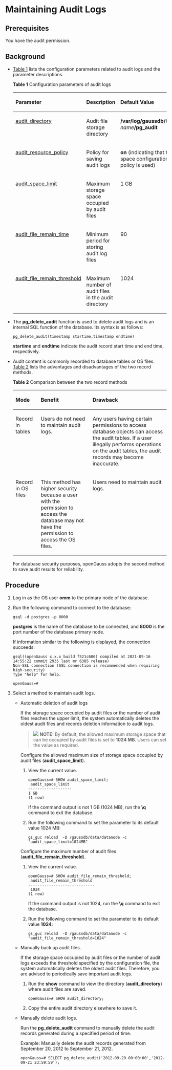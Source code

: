 # Maintaining Audit Logs<a name="EN-US_TOPIC_0289900145"></a>

## Prerequisites<a name="en-us_topic_0283136629_en-us_topic_0237121114_en-us_topic_0059778793_sbf90b4aa56054a53b7c697eec67d09ac"></a>

You have the audit permission.

## Background<a name="en-us_topic_0283136629_en-us_topic_0237121114_en-us_topic_0059778793_scec2076978bb4ca1b7959fef703791b2"></a>

-   [Table 1](#en-us_topic_0283136629_en-us_topic_0237121114_en-us_topic_0059778793_t611ff04302e6463c8850c39d3e1d78fb)  lists the configuration parameters related to audit logs and the parameter descriptions.

    **Table  1**  Configuration parameters of audit logs

    <a name="en-us_topic_0283136629_en-us_topic_0237121114_en-us_topic_0059778793_t611ff04302e6463c8850c39d3e1d78fb"></a>
    <table><thead align="left"><tr id="en-us_topic_0283136629_en-us_topic_0237121114_en-us_topic_0059778793_r8d98f172fcb143a4b42b10577220d355"><th class="cellrowborder" valign="top" width="37%" id="mcps1.2.4.1.1"><p id="en-us_topic_0283136629_en-us_topic_0237121114_en-us_topic_0059778793_a193720958fde4c19bc65993675dfa1a9"><a name="en-us_topic_0283136629_en-us_topic_0237121114_en-us_topic_0059778793_a193720958fde4c19bc65993675dfa1a9"></a><a name="en-us_topic_0283136629_en-us_topic_0237121114_en-us_topic_0059778793_a193720958fde4c19bc65993675dfa1a9"></a>Parameter</p>
    </th>
    <th class="cellrowborder" valign="top" width="28.999999999999996%" id="mcps1.2.4.1.2"><p id="en-us_topic_0283136629_en-us_topic_0237121114_en-us_topic_0059778793_af5d2e50e4bb64af6a29f7a3fdb06d45f"><a name="en-us_topic_0283136629_en-us_topic_0237121114_en-us_topic_0059778793_af5d2e50e4bb64af6a29f7a3fdb06d45f"></a><a name="en-us_topic_0283136629_en-us_topic_0237121114_en-us_topic_0059778793_af5d2e50e4bb64af6a29f7a3fdb06d45f"></a>Description</p>
    </th>
    <th class="cellrowborder" valign="top" width="34%" id="mcps1.2.4.1.3"><p id="en-us_topic_0283136629_en-us_topic_0237121114_en-us_topic_0059778793_a0b6844c422b4492ebbafb18967b858ac"><a name="en-us_topic_0283136629_en-us_topic_0237121114_en-us_topic_0059778793_a0b6844c422b4492ebbafb18967b858ac"></a><a name="en-us_topic_0283136629_en-us_topic_0237121114_en-us_topic_0059778793_a0b6844c422b4492ebbafb18967b858ac"></a>Default Value</p>
    </th>
    </tr>
    </thead>
    <tbody><tr id="en-us_topic_0283136629_en-us_topic_0237121114_en-us_topic_0059778793_r2604828d09ad4f47ab4f2c1801948ebd"><td class="cellrowborder" valign="top" width="37%" headers="mcps1.2.4.1.1 "><p id="en-us_topic_0283136629_en-us_topic_0237121114_p1759155401418"><a name="en-us_topic_0283136629_en-us_topic_0237121114_p1759155401418"></a><a name="en-us_topic_0283136629_en-us_topic_0237121114_p1759155401418"></a><a href="../DatabaseReference/audit-switch.md#en-us_topic_0283137524_en-us_topic_0237124745_en-us_topic_0059777744_sd283781eb52b490db30d6a5549f7db3e">audit_directory</a></p>
    </td>
    <td class="cellrowborder" valign="top" width="28.999999999999996%" headers="mcps1.2.4.1.2 "><p id="en-us_topic_0283136629_en-us_topic_0237121114_en-us_topic_0059778793_acf56af2e70564f0aad2b714c6ab657f4"><a name="en-us_topic_0283136629_en-us_topic_0237121114_en-us_topic_0059778793_acf56af2e70564f0aad2b714c6ab657f4"></a><a name="en-us_topic_0283136629_en-us_topic_0237121114_en-us_topic_0059778793_acf56af2e70564f0aad2b714c6ab657f4"></a>Audit file storage directory</p>
    </td>
    <td class="cellrowborder" valign="top" width="34%" headers="mcps1.2.4.1.3 "><p id="en-us_topic_0283136629_en-us_topic_0237121114_en-us_topic_0059778793_adaa9609514694908b74629047cbb90be"><a name="en-us_topic_0283136629_en-us_topic_0237121114_en-us_topic_0059778793_adaa9609514694908b74629047cbb90be"></a><a name="en-us_topic_0283136629_en-us_topic_0237121114_en-us_topic_0059778793_adaa9609514694908b74629047cbb90be"></a><strong id="b4937035121714"><a name="b4937035121714"></a><a name="b4937035121714"></a><span id="en-us_topic_0283136629_en-us_topic_0237121114_text13425845195119"><a name="en-us_topic_0283136629_en-us_topic_0237121114_text13425845195119"></a><a name="en-us_topic_0283136629_en-us_topic_0237121114_text13425845195119"></a>/var/log/gaussdb/</span></strong><em id="i109442238161"><a name="i109442238161"></a><a name="i109442238161"></a>User name</em><strong id="b41601414166"><a name="b41601414166"></a><a name="b41601414166"></a>/pg_audit</strong></p>
    </td>
    </tr>
    <tr id="en-us_topic_0283136629_en-us_topic_0237121114_row3691171915118"><td class="cellrowborder" valign="top" width="37%" headers="mcps1.2.4.1.1 "><p id="en-us_topic_0283136629_en-us_topic_0237121114_p125775410146"><a name="en-us_topic_0283136629_en-us_topic_0237121114_p125775410146"></a><a name="en-us_topic_0283136629_en-us_topic_0237121114_p125775410146"></a><a href="../DatabaseReference/audit-switch.md#en-us_topic_0283137524_en-us_topic_0237124745_section939915522551">audit_resource_policy</a></p>
    </td>
    <td class="cellrowborder" valign="top" width="28.999999999999996%" headers="mcps1.2.4.1.2 "><p id="en-us_topic_0283136629_en-us_topic_0237121114_p269312191114"><a name="en-us_topic_0283136629_en-us_topic_0237121114_p269312191114"></a><a name="en-us_topic_0283136629_en-us_topic_0237121114_p269312191114"></a>Policy for saving audit logs</p>
    </td>
    <td class="cellrowborder" valign="top" width="34%" headers="mcps1.2.4.1.3 "><p id="en-us_topic_0283136629_en-us_topic_0237121114_p2693119412"><a name="en-us_topic_0283136629_en-us_topic_0237121114_p2693119412"></a><a name="en-us_topic_0283136629_en-us_topic_0237121114_p2693119412"></a><strong id="b16570143511185"><a name="b16570143511185"></a><a name="b16570143511185"></a>on</strong> (indicating that the space configuration policy is used)</p>
    </td>
    </tr>
    <tr id="en-us_topic_0283136629_en-us_topic_0237121114_en-us_topic_0059778793_r4addc114b7bc4cb28f59858d1a31e01c"><td class="cellrowborder" valign="top" width="37%" headers="mcps1.2.4.1.1 "><p id="en-us_topic_0283136629_en-us_topic_0237121114_p1154754131410"><a name="en-us_topic_0283136629_en-us_topic_0237121114_p1154754131410"></a><a name="en-us_topic_0283136629_en-us_topic_0237121114_p1154754131410"></a><a href="../DatabaseReference/audit-switch.md#en-us_topic_0283137524_en-us_topic_0237124745_en-us_topic_0059777744_s167d5900250946bca199444c0617c714">audit_space_limit</a></p>
    </td>
    <td class="cellrowborder" valign="top" width="28.999999999999996%" headers="mcps1.2.4.1.2 "><p id="en-us_topic_0283136629_en-us_topic_0237121114_en-us_topic_0059778793_ae74583aff2ed4414bf4d178de6d1965f"><a name="en-us_topic_0283136629_en-us_topic_0237121114_en-us_topic_0059778793_ae74583aff2ed4414bf4d178de6d1965f"></a><a name="en-us_topic_0283136629_en-us_topic_0237121114_en-us_topic_0059778793_ae74583aff2ed4414bf4d178de6d1965f"></a>Maximum storage space occupied by audit files</p>
    </td>
    <td class="cellrowborder" valign="top" width="34%" headers="mcps1.2.4.1.3 "><p id="en-us_topic_0283136629_en-us_topic_0237121114_en-us_topic_0059778793_af2b1d30a53184505947fb653e984e6e6"><a name="en-us_topic_0283136629_en-us_topic_0237121114_en-us_topic_0059778793_af2b1d30a53184505947fb653e984e6e6"></a><a name="en-us_topic_0283136629_en-us_topic_0237121114_en-us_topic_0059778793_af2b1d30a53184505947fb653e984e6e6"></a>1 GB</p>
    </td>
    </tr>
    <tr id="en-us_topic_0283136629_en-us_topic_0237121114_row108931544517"><td class="cellrowborder" valign="top" width="37%" headers="mcps1.2.4.1.1 "><p id="en-us_topic_0283136629_en-us_topic_0237121114_p35275441413"><a name="en-us_topic_0283136629_en-us_topic_0237121114_p35275441413"></a><a name="en-us_topic_0283136629_en-us_topic_0237121114_p35275441413"></a><a href="../DatabaseReference/audit-switch.md#en-us_topic_0283137524_en-us_topic_0237124745_section149961828185211">audit_file_remain_time</a></p>
    </td>
    <td class="cellrowborder" valign="top" width="28.999999999999996%" headers="mcps1.2.4.1.2 "><p id="en-us_topic_0283136629_en-us_topic_0237121114_p13893114414110"><a name="en-us_topic_0283136629_en-us_topic_0237121114_p13893114414110"></a><a name="en-us_topic_0283136629_en-us_topic_0237121114_p13893114414110"></a>Minimum period for storing audit log files</p>
    </td>
    <td class="cellrowborder" valign="top" width="34%" headers="mcps1.2.4.1.3 "><p id="en-us_topic_0283136629_en-us_topic_0237121114_p10893844513"><a name="en-us_topic_0283136629_en-us_topic_0237121114_p10893844513"></a><a name="en-us_topic_0283136629_en-us_topic_0237121114_p10893844513"></a>90</p>
    </td>
    </tr>
    <tr id="en-us_topic_0283136629_en-us_topic_0237121114_en-us_topic_0059778793_rdc829df6e13b480a9a813d6d85854515"><td class="cellrowborder" valign="top" width="37%" headers="mcps1.2.4.1.1 "><p id="en-us_topic_0283136629_en-us_topic_0237121114_p143544143"><a name="en-us_topic_0283136629_en-us_topic_0237121114_p143544143"></a><a name="en-us_topic_0283136629_en-us_topic_0237121114_p143544143"></a><a href="../DatabaseReference/audit-switch.md#en-us_topic_0283137524_en-us_topic_0237124745_en-us_topic_0059777744_s7fbbb3e514454b11aa33310454965b66">audit_file_remain_threshold</a></p>
    </td>
    <td class="cellrowborder" valign="top" width="28.999999999999996%" headers="mcps1.2.4.1.2 "><p id="en-us_topic_0283136629_en-us_topic_0237121114_en-us_topic_0059778793_a69fbe4f040e448379bd38496b8fa50fa"><a name="en-us_topic_0283136629_en-us_topic_0237121114_en-us_topic_0059778793_a69fbe4f040e448379bd38496b8fa50fa"></a><a name="en-us_topic_0283136629_en-us_topic_0237121114_en-us_topic_0059778793_a69fbe4f040e448379bd38496b8fa50fa"></a>Maximum number of audit files in the audit directory</p>
    </td>
    <td class="cellrowborder" valign="top" width="34%" headers="mcps1.2.4.1.3 "><p id="en-us_topic_0283136629_en-us_topic_0237121114_en-us_topic_0059778793_aaa60b238c94547109f70cf95c6f14eff"><a name="en-us_topic_0283136629_en-us_topic_0237121114_en-us_topic_0059778793_aaa60b238c94547109f70cf95c6f14eff"></a><a name="en-us_topic_0283136629_en-us_topic_0237121114_en-us_topic_0059778793_aaa60b238c94547109f70cf95c6f14eff"></a>1024</p>
    </td>
    </tr>
    </tbody>
    </table>

-   The  **pg\_delete\_audit**  function is used to delete audit logs and is an internal SQL function of the database. Its syntax is as follows:

    ```
    pg_delete_audit(timestamp startime,timestamp endtime)
    ```

    **startime**  and  **endtime**  indicate the audit record start time and end time, respectively.

-   Audit content is commonly recorded to database tables or OS files.  [Table 2](#en-us_topic_0283136629_en-us_topic_0237121114_en-us_topic_0059778793_t078fedc6256143429079733b91e11d22)  lists the advantages and disadvantages of the two record methods.

    **Table  2**  Comparison between the two record methods

    <a name="en-us_topic_0283136629_en-us_topic_0237121114_en-us_topic_0059778793_t078fedc6256143429079733b91e11d22"></a>
    <table><thead align="left"><tr id="en-us_topic_0283136629_en-us_topic_0237121114_en-us_topic_0059778793_r2dcf662de916436294c42715b701b612"><th class="cellrowborder" valign="top" width="16.37836216378362%" id="mcps1.2.4.1.1"><p id="en-us_topic_0283136629_en-us_topic_0237121114_en-us_topic_0059778793_a2d52f31f283b42bf84382b8527dd0ede"><a name="en-us_topic_0283136629_en-us_topic_0237121114_en-us_topic_0059778793_a2d52f31f283b42bf84382b8527dd0ede"></a><a name="en-us_topic_0283136629_en-us_topic_0237121114_en-us_topic_0059778793_a2d52f31f283b42bf84382b8527dd0ede"></a>Mode</p>
    </th>
    <th class="cellrowborder" valign="top" width="33.7966203379662%" id="mcps1.2.4.1.2"><p id="en-us_topic_0283136629_en-us_topic_0237121114_en-us_topic_0059778793_a993895c8ab6e429aa406461afb663f0f"><a name="en-us_topic_0283136629_en-us_topic_0237121114_en-us_topic_0059778793_a993895c8ab6e429aa406461afb663f0f"></a><a name="en-us_topic_0283136629_en-us_topic_0237121114_en-us_topic_0059778793_a993895c8ab6e429aa406461afb663f0f"></a>Benefit</p>
    </th>
    <th class="cellrowborder" valign="top" width="49.825017498250176%" id="mcps1.2.4.1.3"><p id="en-us_topic_0283136629_en-us_topic_0237121114_en-us_topic_0059778793_aa160057f8f424a0db59a7e9ae1d00943"><a name="en-us_topic_0283136629_en-us_topic_0237121114_en-us_topic_0059778793_aa160057f8f424a0db59a7e9ae1d00943"></a><a name="en-us_topic_0283136629_en-us_topic_0237121114_en-us_topic_0059778793_aa160057f8f424a0db59a7e9ae1d00943"></a>Drawback</p>
    </th>
    </tr>
    </thead>
    <tbody><tr id="en-us_topic_0283136629_en-us_topic_0237121114_en-us_topic_0059778793_r6b863162ea9c44d9a233b0e8ab9f4288"><td class="cellrowborder" valign="top" width="16.37836216378362%" headers="mcps1.2.4.1.1 "><p id="en-us_topic_0283136629_en-us_topic_0237121114_en-us_topic_0059778793_acf8f4781d45f407f866ec0af7f9fc2d2"><a name="en-us_topic_0283136629_en-us_topic_0237121114_en-us_topic_0059778793_acf8f4781d45f407f866ec0af7f9fc2d2"></a><a name="en-us_topic_0283136629_en-us_topic_0237121114_en-us_topic_0059778793_acf8f4781d45f407f866ec0af7f9fc2d2"></a>Record in tables</p>
    </td>
    <td class="cellrowborder" valign="top" width="33.7966203379662%" headers="mcps1.2.4.1.2 "><p id="en-us_topic_0283136629_en-us_topic_0237121114_en-us_topic_0059778793_a8124271dab28420195b4e642bdd61b5c"><a name="en-us_topic_0283136629_en-us_topic_0237121114_en-us_topic_0059778793_a8124271dab28420195b4e642bdd61b5c"></a><a name="en-us_topic_0283136629_en-us_topic_0237121114_en-us_topic_0059778793_a8124271dab28420195b4e642bdd61b5c"></a>Users do not need to maintain audit logs.</p>
    </td>
    <td class="cellrowborder" valign="top" width="49.825017498250176%" headers="mcps1.2.4.1.3 "><p id="en-us_topic_0283136629_en-us_topic_0237121114_en-us_topic_0059778793_a603ae97804bb4833becf922f6b81a14f"><a name="en-us_topic_0283136629_en-us_topic_0237121114_en-us_topic_0059778793_a603ae97804bb4833becf922f6b81a14f"></a><a name="en-us_topic_0283136629_en-us_topic_0237121114_en-us_topic_0059778793_a603ae97804bb4833becf922f6b81a14f"></a>Any users having certain permissions to access database objects can access the audit tables. If a user illegally performs operations on the audit tables, the audit records may become inaccurate.</p>
    </td>
    </tr>
    <tr id="en-us_topic_0283136629_en-us_topic_0237121114_en-us_topic_0059778793_r61ce01a0283f4d31aca53d248c27bff9"><td class="cellrowborder" valign="top" width="16.37836216378362%" headers="mcps1.2.4.1.1 "><p id="en-us_topic_0283136629_en-us_topic_0237121114_en-us_topic_0059778793_a51eb5c334c7a49d2831f13f5f89ac29b"><a name="en-us_topic_0283136629_en-us_topic_0237121114_en-us_topic_0059778793_a51eb5c334c7a49d2831f13f5f89ac29b"></a><a name="en-us_topic_0283136629_en-us_topic_0237121114_en-us_topic_0059778793_a51eb5c334c7a49d2831f13f5f89ac29b"></a>Record in OS files</p>
    </td>
    <td class="cellrowborder" valign="top" width="33.7966203379662%" headers="mcps1.2.4.1.2 "><p id="en-us_topic_0283136629_en-us_topic_0237121114_en-us_topic_0059778793_a59cc39e7e85149f3bc1397e2727b6a03"><a name="en-us_topic_0283136629_en-us_topic_0237121114_en-us_topic_0059778793_a59cc39e7e85149f3bc1397e2727b6a03"></a><a name="en-us_topic_0283136629_en-us_topic_0237121114_en-us_topic_0059778793_a59cc39e7e85149f3bc1397e2727b6a03"></a>This method has higher security because a user with the permission to access the database may not have the permission to access the OS files.</p>
    </td>
    <td class="cellrowborder" valign="top" width="49.825017498250176%" headers="mcps1.2.4.1.3 "><p id="en-us_topic_0283136629_en-us_topic_0237121114_en-us_topic_0059778793_a9d730cf2b6ef4067a993b42182d7b505"><a name="en-us_topic_0283136629_en-us_topic_0237121114_en-us_topic_0059778793_a9d730cf2b6ef4067a993b42182d7b505"></a><a name="en-us_topic_0283136629_en-us_topic_0237121114_en-us_topic_0059778793_a9d730cf2b6ef4067a993b42182d7b505"></a>Users need to maintain audit logs.</p>
    </td>
    </tr>
    </tbody>
    </table>

    For database security purposes, openGauss adopts the second method to save audit results for reliability.


## Procedure<a name="en-us_topic_0283136629_en-us_topic_0237121114_en-us_topic_0059778793_sdeb071ceee2f4cfdb1ae1dc6a00da86d"></a>

1.  Log in as the OS user  **omm**  to the primary node of the database.
2.  Run the following command to connect to the database:

    ```
    gsql -d postgres -p 8000
    ```

    **postgres**  is the name of the database to be connected, and  **8000**  is the port number of the database primary node.

    If information similar to the following is displayed, the connection succeeds:

    ```
    gsql((openGauss x.x.x build f521c606) compiled at 2021-09-16 14:55:22 commit 2935 last mr 6385 release)
    Non-SSL connection (SSL connection is recommended when requiring high-security)
    Type "help" for help.
    
    openGauss=# 
    ```

3.  Select a method to maintain audit logs.
    -   Automatic deletion of audit logs

        If the storage space occupied by audit files or the number of audit files reaches the upper limit, the system automatically deletes the oldest audit files and records deletion information to audit logs.

        >![](public_sys-resources/icon-note.gif) **NOTE:** 
        >By default, the allowed maximum storage space that can be occupied by audit files is set to  **1024 MB**. Users can set the value as required.

        Configure the allowed maximum size of storage space occupied by audit files \(**audit\_space\_limit**\).

        1.  View the current value.

            ```
            openGauss=# SHOW audit_space_limit;
             audit_space_limit
            -------------------
            1 GB
            (1 row)
            ```

            If the command output is not 1 GB \(1024 MB\), run the  **\\q**  command to exit the database.

        2.  Run the following command to set the parameter to its default value 1024 MB:

            ```
            gs_guc reload  -D /gaussdb/data/datanode -c "audit_space_limit=1024MB"
            ```

        Configure the maximum number of audit files \(**audit\_file\_remain\_threshold**\).

        1.  View the current value.

            ```
            openGauss=# SHOW audit_file_remain_threshold;
             audit_file_remain_threshold
            -----------------------------
             1024
            (1 row)
            ```

            If the command output is not 1024, run the  **\\q**  command to exit the database.

        2.  Run the following command to set the parameter to its default value  **1024**:

            ```
            gs_guc reload  -D /gaussdb/data/datanode -c "audit_file_remain_threshold=1024"
            ```

    -   Manually back up audit files.

        If the storage space occupied by audit files or the number of audit logs exceeds the threshold specified by the configuration file, the system automatically deletes the oldest audit files. Therefore, you are advised to periodically save important audit logs.

        1.  Run the  **show**  command to view the directory \(**audit\_directory**\) where audit files are saved.

            ```
            openGauss=# SHOW audit_directory;
            ```

        2.  Copy the entire audit directory elsewhere to save it.

    -   Manually delete audit logs.

        Run the  **pg\_delete\_audit**  command to manually delete the audit records generated during a specified period of time.

        Example: Manually delete the audit records generated from September 20, 2012 to September 21, 2012.

        ```
        openGauss=# SELECT pg_delete_audit('2012-09-20 00:00:00','2012-09-21 23:59:59');
        ```



